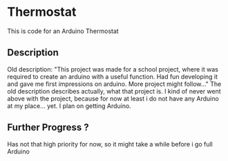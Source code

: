 # Thermostat
This is code for an Arduino Thermostat

## Description
Old description: "This project was made for a school project, where it was required to create an arduino with a useful function. Had fun developing it and gave me first impressions on arduino. More project might follow..."
The old description describes actually, what that project is. I kind of never went above with the project, because for now at least i do not have any Arduino at my place... yet. I plan on getting Arduino.

## Further Progress ?
Has not that high priority for now, so it might take a while before i go full Arduino
